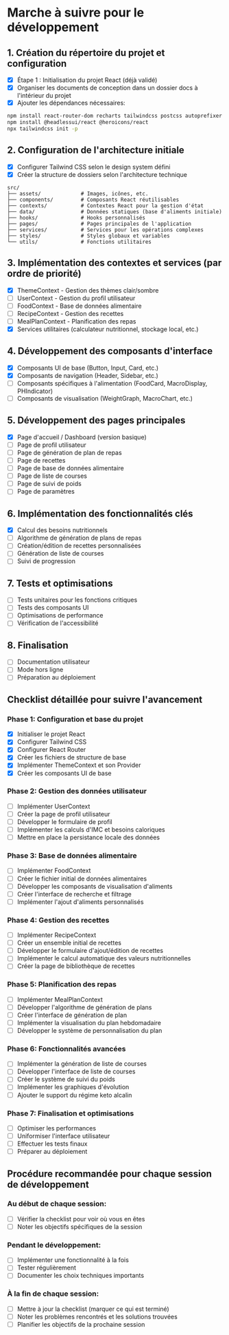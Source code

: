 # Marche à suivre pour le développement

## 1. Création du répertoire du projet et configuration

- [x] Étape 1 : Initialisation du projet React (déjà validé)
- [x] Organiser les documents de conception dans un dossier docs à l'intérieur du projet
- [x] Ajouter les dépendances nécessaires:
```bash
npm install react-router-dom recharts tailwindcss postcss autoprefixer
npm install @headlessui/react @heroicons/react
npx tailwindcss init -p
```

## 2. Configuration de l'architecture initiale

- [x] Configurer Tailwind CSS selon le design system défini
- [x] Créer la structure de dossiers selon l'architecture technique
```
src/
├── assets/             # Images, icônes, etc.
├── components/         # Composants React réutilisables
├── contexts/           # Contextes React pour la gestion d'état
├── data/               # Données statiques (base d'aliments initiale)
├── hooks/              # Hooks personnalisés
├── pages/              # Pages principales de l'application
├── services/           # Services pour les opérations complexes
├── styles/             # Styles globaux et variables
└── utils/              # Fonctions utilitaires
```

## 3. Implémentation des contextes et services (par ordre de priorité)

- [x] ThemeContext - Gestion des thèmes clair/sombre
- [ ] UserContext - Gestion du profil utilisateur
- [ ] FoodContext - Base de données alimentaire
- [ ] RecipeContext - Gestion des recettes
- [ ] MealPlanContext - Planification des repas
- [x] Services utilitaires (calculateur nutritionnel, stockage local, etc.)

## 4. Développement des composants d'interface

- [x] Composants UI de base (Button, Input, Card, etc.)
- [x] Composants de navigation (Header, Sidebar, etc.)
- [ ] Composants spécifiques à l'alimentation (FoodCard, MacroDisplay, PHIndicator)
- [ ] Composants de visualisation (WeightGraph, MacroChart, etc.)

## 5. Développement des pages principales

- [x] Page d'accueil / Dashboard (version basique)
- [ ] Page de profil utilisateur
- [ ] Page de génération de plan de repas
- [ ] Page de recettes
- [ ] Page de base de données alimentaire
- [ ] Page de liste de courses
- [ ] Page de suivi de poids
- [ ] Page de paramètres

## 6. Implémentation des fonctionnalités clés

- [x] Calcul des besoins nutritionnels
- [ ] Algorithme de génération de plans de repas
- [ ] Création/édition de recettes personnalisées
- [ ] Génération de liste de courses
- [ ] Suivi de progression

## 7. Tests et optimisations

- [ ] Tests unitaires pour les fonctions critiques
- [ ] Tests des composants UI
- [ ] Optimisations de performance
- [ ] Vérification de l'accessibilité

## 8. Finalisation

- [ ] Documentation utilisateur
- [ ] Mode hors ligne
- [ ] Préparation au déploiement

## Checklist détaillée pour suivre l'avancement

### Phase 1: Configuration et base du projet

- [x] Initialiser le projet React
- [x] Configurer Tailwind CSS
- [x] Configurer React Router
- [x] Créer les fichiers de structure de base
- [x] Implémenter ThemeContext et son Provider
- [x] Créer les composants UI de base

### Phase 2: Gestion des données utilisateur

- [ ] Implémenter UserContext
- [ ] Créer la page de profil utilisateur
- [ ] Développer le formulaire de profil
- [ ] Implémenter les calculs d'IMC et besoins caloriques
- [ ] Mettre en place la persistance locale des données

### Phase 3: Base de données alimentaire

- [ ] Implémenter FoodContext
- [ ] Créer le fichier initial de données alimentaires
- [ ] Développer les composants de visualisation d'aliments
- [ ] Créer l'interface de recherche et filtrage
- [ ] Implémenter l'ajout d'aliments personnalisés

### Phase 4: Gestion des recettes

- [ ] Implémenter RecipeContext
- [ ] Créer un ensemble initial de recettes
- [ ] Développer le formulaire d'ajout/édition de recettes
- [ ] Implémenter le calcul automatique des valeurs nutritionnelles
- [ ] Créer la page de bibliothèque de recettes

### Phase 5: Planification des repas

- [ ] Implémenter MealPlanContext
- [ ] Développer l'algorithme de génération de plans
- [ ] Créer l'interface de génération de plan
- [ ] Implémenter la visualisation du plan hebdomadaire
- [ ] Développer le système de personnalisation du plan

### Phase 6: Fonctionnalités avancées

- [ ] Implémenter la génération de liste de courses
- [ ] Développer l'interface de liste de courses
- [ ] Créer le système de suivi du poids
- [ ] Implémenter les graphiques d'évolution
- [ ] Ajouter le support du régime keto alcalin

### Phase 7: Finalisation et optimisations

- [ ] Optimiser les performances
- [ ] Uniformiser l'interface utilisateur
- [ ] Effectuer les tests finaux
- [ ] Préparer au déploiement

## Procédure recommandée pour chaque session de développement

### Au début de chaque session:

- [ ] Vérifier la checklist pour voir où vous en êtes
- [ ] Noter les objectifs spécifiques de la session

### Pendant le développement:

- [ ] Implémenter une fonctionnalité à la fois
- [ ] Tester régulièrement
- [ ] Documenter les choix techniques importants

### À la fin de chaque session:

- [ ] Mettre à jour la checklist (marquer ce qui est terminé)
- [ ] Noter les problèmes rencontrés et les solutions trouvées
- [ ] Planifier les objectifs de la prochaine session